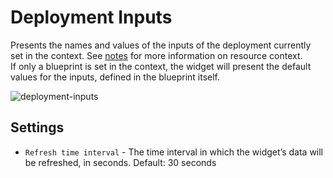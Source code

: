 # Deployment Inputs

Presents the names and values of the inputs of the deployment currently set in the context.
See [notes](/working_with/console/widgets/index.html) for more information on resource context.  
If only a blueprint is set in the context, the widget will present the default values for the inputs, defined in the blueprint itself.

![deployment-inputs]( /images/ui/widgets/deployment-inputs.png )


## Settings

* `Refresh time interval` - The time interval in which the widget’s data will be refreshed, in seconds. Default: 30 seconds
